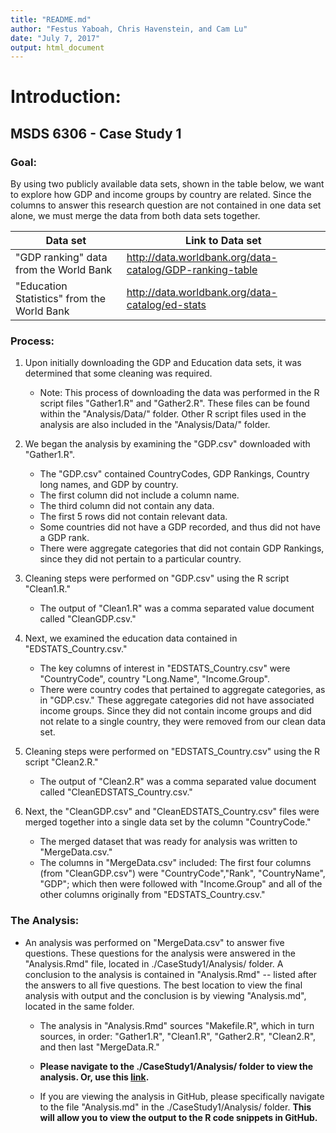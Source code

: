 ```yaml
---
title: "README.md"
author: "Festus Yaboah, Chris Havenstein, and Cam Lu"
date: "July 7, 2017"
output: html_document
---
```


# Introduction:

## MSDS 6306 - Case Study 1

### Goal: 

By using two publicly available data sets, shown in the table below, we want to explore how GDP and income groups by country are related. Since the columns to answer this research question are not contained in one data set alone, we must merge the data from both data sets together.

Data set                     | Link to Data set 
--------------------------- | ---------------
"GDP ranking" data from the World Bank| http://data.worldbank.org/data-catalog/GDP-ranking-table
"Education Statistics" from the World Bank | http://data.worldbank.org/data-catalog/ed-stats


### Process: 

1. Upon initially downloading the GDP and Education data sets, it was determined that some cleaning was required. 

    + Note: This process of downloading the data was performed in the R script files "Gather1.R" and "Gather2.R". These files can be found within the "Analysis/Data/" folder. Other R script files used in the analysis are also included in the "Analysis/Data/" folder.

2. We began the analysis by examining the "GDP.csv" downloaded with "Gather1.R".

    + The "GDP.csv" contained CountryCodes, GDP Rankings, Country long names, and GDP by country.
    + The first column did not include a column name.
    + The third column did not contain any data.
    + The first 5 rows did not contain relevant data.
    + Some countries did not have a GDP recorded, and thus did not have a GDP rank.
    + There were aggregate categories that did not contain GDP Rankings, since they did not pertain to a particular country.
  
3. Cleaning steps were performed on "GDP.csv" using the R script "Clean1.R." 

    + The output of "Clean1.R" was a comma separated value document called "CleanGDP.csv."

4. Next, we examined the education data contained in "EDSTATS_Country.csv."

    + The key columns of interest in "EDSTATS_Country.csv" were "CountryCode", country "Long.Name", "Income.Group".
    + There were country codes that pertained to aggregate categories, as in "GDP.csv." These aggregate categories did not have associated income groups. Since they did not contain income groups and did not relate to a single country, they were removed from our clean data set.


5. Cleaning steps were performed on "EDSTATS_Country.csv" using the R script "Clean2.R."

    + The output of "Clean2.R" was a comma separated value document called "CleanEDSTATS_Country.csv."
   
6. Next, the "CleanGDP.csv" and "CleanEDSTATS_Country.csv" files were merged together into a single data set by the column "CountryCode."

    + The merged dataset that was ready for analysis was written to "MergeData.csv."
    + The columns in "MergeData.csv" included: The first four columns (from "CleanGDP.csv") were "CountryCode","Rank", "CountryName", "GDP"; which then were followed with "Income.Group" and all of the other columns originally from "EDSTATS_Country.csv."

### The Analysis:

* An analysis was performed on "MergeData.csv" to answer five questions. These questions for the analysis were answered in the "Analysis.Rmd" file, located in ./CaseStudy1/Analysis/ folder. A conclusion to the analysis is contained in "Analysis.Rmd" -- listed after the answers to all five questions. The best location to view the final analysis with output and the conclusion is by viewing "Analysis.md", located in the same folder.

    + The analysis in "Analysis.Rmd" sources "Makefile.R", which in turn sources, in order: "Gather1.R", "Clean1.R", "Gather2.R", "Clean2.R", and then last "MergeData.R."
    
    + **Please navigate to the ./CaseStudy1/Analysis/ folder to view the analysis. Or, use this [link](https://github.com/chavenstein/MSDS6306-CaseStudy1/blob/master/CaseStudy1/Analysis/Analysis.md).** 
    + If you are viewing the analysis in GitHub, please specifically navigate to the file "Analysis.md" in the ./CaseStudy1/Analysis/ folder. **This will allow you to view the output to the R code snippets in GitHub.**

